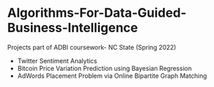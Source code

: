 # Algorithms-For-Data-Guided-Business-Intelligence
Projects part of ADBI coursework- NC State (Spring 2022)
* Twitter Sentiment Analytics
* Bitcoin Price Variation Prediction using Bayesian Regression
* AdWords Placement Problem via Online Bipartite Graph Matching
